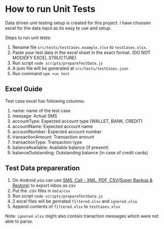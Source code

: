 # How to run Unit Tests

Data driven unit testing setup is created for this project. I have choosen excel for the data input as its easy to use and setup.

Steps to run unit tests:

1. Rename file `src/tests/testCases.example.xlsx` to `testCases.xlsx`.
2. Paste your test data in the excel sheet in the exact format. (DO NOT MODIDFY EXCEL STRUCTURE)
3. Run script `node scripts/prepareTestData.js`
4. A json file will be generated at `src/tests/testCases.json`
5. Run command  `npm run test`


## Excel Guide

Test case excel has following columns:
1. name: name of the test case
2. message: Actual SMS
3. accountType: Expected account type (WALLET, BANK, CREDIT)
4. accountName: Expected account name
5. accountNumber: Expected account number
6. transactionAmount: Transaction amount
7. transactionType: Transaction type
8. balanceAvailable: Available balance (if present)
9. balanceOutstanding: Outstanding balance (in case of credit cards)

## Test Data prepareration

1. On Android you can use [SMS, Call - XML, PDF, CSV(Super Backup & Restore)](https://play.google.com/store/apps/details?id=com.greenchills.superbackup) to export inbox as csv
2. Put the .csv files in `data/csv`
3. Run script `node scripts/prepareTestData.js`
4. 2 excel files will be genrated `filtered.xlsx` and `ignored.xlsx`
5. Append contents of `filtered.xlsx` to `testCases.xlsx`

Note: `ignored.xlsx` might also contain tranaction messages which were not able to parse. 